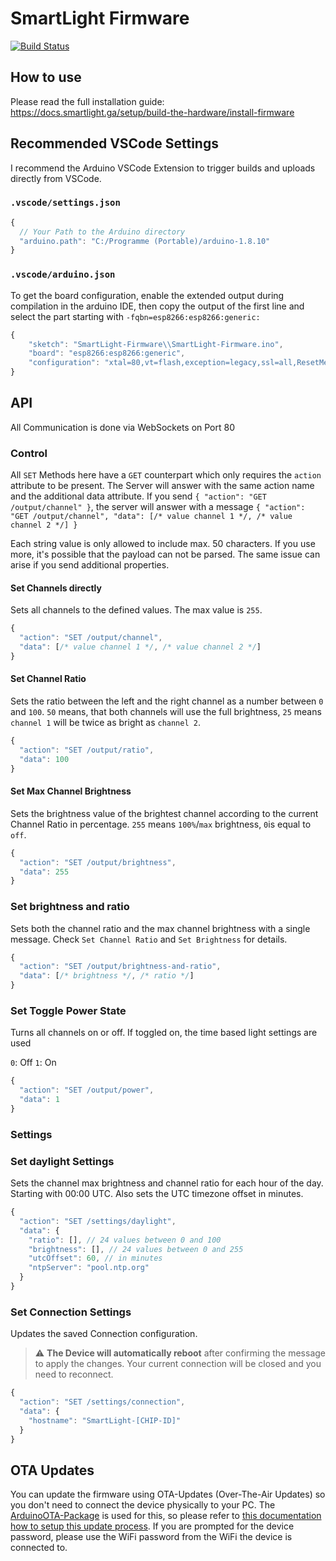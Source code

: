 # SmartLight Firmware

[![Build Status](https://travis-ci.com/adrianjost/SmartLight-Firmware.svg?branch=master)](https://travis-ci.com/adrianjost/SmartLight-Firmware)

## How to use

Please read the full installation guide:
https://docs.smartlight.ga/setup/build-the-hardware/install-firmware

## Recommended VSCode Settings

I recommend the Arduino VSCode Extension to trigger builds and uploads directly from VSCode.

### `.vscode/settings.json`

```js
{
  // Your Path to the Arduino directory
  "arduino.path": "C:/Programme (Portable)/arduino-1.8.10"
}
```

### `.vscode/arduino.json`

To get the board configuration, enable the extended output during compilation in the arduino IDE, then copy the output of the first line and select the part starting with `-fqbn=esp8266:esp8266:generic:`

```js
{
    "sketch": "SmartLight-Firmware\\SmartLight-Firmware.ino",
    "board": "esp8266:esp8266:generic",
    "configuration": "xtal=80,vt=flash,exception=legacy,ssl=all,ResetMethod=nodemcu,CrystalFreq=26,FlashFreq=40,FlashMode=dout,eesz=1M128,led=1,sdk=nonosdk_191024,ip=lm2f,dbg=Disabled,lvl=None____,wipe=none,baud=115200"
}
```

## API

All Communication is done via WebSockets on Port 80

### Control

All `SET` Methods here have a `GET` counterpart which only requires the `action` attribute to be present. The Server will answer with the same action name and the additional data attribute.
If you send `{ "action": "GET /output/channel" }`, the server will answer with a message `{ "action": "GET /output/channel", "data": [/* value channel 1 */, /* value channel 2 */] }`

Each string value is only allowed to include max. 50 characters. If you use more, it's possible that the payload can not be parsed. The same issue can arise if you send additional properties.

#### Set Channels directly

Sets all channels to the defined values. The max value is `255`.

```js
{
  "action": "SET /output/channel",
  "data": [/* value channel 1 */, /* value channel 2 */]
}
```

#### Set Channel Ratio

Sets the ratio between the left and the right channel as a number between `0` and `100`. `50` means, that both channels will use the full brightness, `25` means `channel 1` will be twice as bright as `channel 2`.

```js
{
  "action": "SET /output/ratio",
  "data": 100
}
```

#### Set Max Channel Brightness

Sets the brightness value of the brightest channel according to the current Channel Ratio in percentage. `255` means `100%`/`max` brightness, `0`is equal to `off`.

```js
{
  "action": "SET /output/brightness",
  "data": 255
}
```

### Set brightness and ratio

Sets both the channel ratio and the max channel brightness with a single message.
Check `Set Channel Ratio` and `Set Brightness` for details.

```js
{
  "action": "SET /output/brightness-and-ratio",
  "data": [/* brightness */, /* ratio */]
}
```

### Set Toggle Power State

Turns all channels on or off. If toggled on, the time based light settings are used

`0`: Off
`1`: On

```js
{
  "action": "SET /output/power",
  "data": 1
}
```

### Settings

### Set daylight Settings

Sets the channel max brightness and channel ratio for each hour of the day. Starting with 00:00 UTC.
Also sets the UTC timezone offset in minutes.

```js
{
  "action": "SET /settings/daylight",
  "data": {
    "ratio": [], // 24 values between 0 and 100
    "brightness": [], // 24 values between 0 and 255
    "utcOffset": 60, // in minutes
    "ntpServer": "pool.ntp.org"
  }
}
```

### Set Connection Settings

Updates the saved Connection configuration.

> ⚠️ **The Device will automatically reboot** after confirming the message to apply the changes. Your current connection will be closed and you need to reconnect.

```js
{
  "action": "SET /settings/connection",
  "data": {
    "hostname": "SmartLight-[CHIP-ID]"
  }
}
```

## OTA Updates

You can update the firmware using OTA-Updates (Over-The-Air Updates) so you don't need to connect the device physically to your PC. The [ArduinoOTA-Package](https://github.com/jandrassy/ArduinoOTA) is used for this, so please refer to [this documentation how to setup this update process](https://arduino-esp8266.readthedocs.io/en/latest/ota_updates/readme.html#arduino-ide). If you are prompted for the device password, please use the WiFi password from the WiFi the device is connected to.
